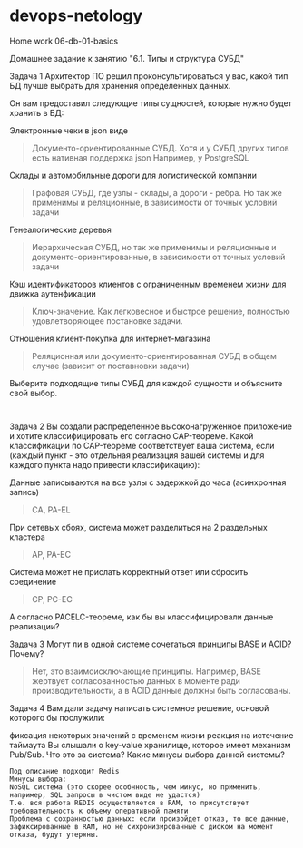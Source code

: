 # devops-netology  
Home work 06-db-01-basics

Домашнее задание к занятию "6.1. Типы и структура СУБД"

Задача 1
Архитектор ПО решил проконсультироваться у вас, какой тип БД лучше выбрать для хранения определенных данных.

Он вам предоставил следующие типы сущностей, которые нужно будет хранить в БД:

Электронные чеки в json виде
> Документо-ориентированные СУБД. Хотя и у СУБД других типов есть нативная поддержка json
> Например, у PostgreSQL

Склады и автомобильные дороги для логистической компании
> Графовая СУБД, где узлы - склады, а дороги - ребра.
> Но так же применимы и реляционные, в зависимости от точных условий задачи

Генеалогические деревья
> Иерархическая СУБД, но так же применимы и реляционные и документо-ориентированные, в зависимости от точных условий задачи

Кэш идентификаторов клиентов с ограниченным временем жизни для движка аутенфикации
> Ключ-значение. Как легковесное и быстрое решение, полностью удовлетворяющее постановке задачи.
 
Отношения клиент-покупка для интернет-магазина
> Реляционная или документо-ориентированная СУБД в общем случае (зависит от поставновки задачи) 

Выберите подходящие типы СУБД для каждой сущности и объясните свой выбор.

````


````

Задача 2
Вы создали распределенное высоконагруженное приложение и хотите классифицировать его согласно CAP-теореме. Какой классификации по CAP-теореме соответствует ваша система, если (каждый пункт - это отдельная реализация вашей системы и для каждого пункта надо привести классификацию):

Данные записываются на все узлы с задержкой до часа (асинхронная запись) 
>CA, PA-EL

При сетевых сбоях, система может разделиться на 2 раздельных кластера 
> AP, PA-EC

Система может не прислать корректный ответ или сбросить соединение 
>CP, PC-EC

А согласно PACELC-теореме, как бы вы классифицировали данные реализации?

Задача 3
Могут ли в одной системе сочетаться принципы BASE и ACID? Почему?
>Нет, это взаимоисключающие принципы.
> Например, BASE жертвует согласованностью данных в моменте ради производительности, а в ACID данные должны быть согласованы. 

Задача 4
Вам дали задачу написать системное решение, основой которого бы послужили:

фиксация некоторых значений с временем жизни
реакция на истечение таймаута
Вы слышали о key-value хранилище, которое имеет механизм Pub/Sub. Что это за система? Какие минусы выбора данной системы?
````
Под описание подходит Redis
Минусы выбора:
NoSQL система (это скорее особнность, чем минус, но применить, например, SQL запросы в чистом виде не удастся)
Т.е. вся работа REDIS осуществляется в RAM, то присутствует требовательность к объему оперативной памяти   
Проблема с сохранностью данных: если произойдет отказ, то все данные, зафиксированные в RAM, но не сихронизированные с диском на момент отказа, будут утеряны.

````